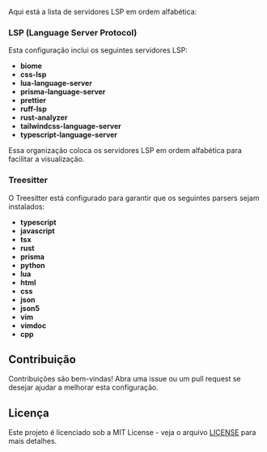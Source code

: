 Aqui está a lista de servidores LSP em ordem alfabética:

### LSP (Language Server Protocol)

Esta configuração inclui os seguintes servidores LSP:

- **biome**
- **css-lsp**
- **lua-language-server**
- **prisma-language-server**
- **prettier**
- **ruff-lsp**
- **rust-analyzer**
- **tailwindcss-language-server**
- **typescript-language-server**

Essa organização coloca os servidores LSP em ordem alfabética para facilitar a visualização.
### Treesitter

O Treesitter está configurado para garantir que os seguintes parsers sejam instalados:

- **typescript**
- **javascript**
- **tsx**
- **rust**
- **prisma**
- **python**
- **lua**
- **html**
- **css**
- **json**
- **json5**
- **vim**
- **vimdoc**
- **cpp**

## Contribuição

Contribuições são bem-vindas! Abra uma issue ou um pull request se desejar ajudar a melhorar esta configuração.

## Licença

Este projeto é licenciado sob a MIT License - veja o arquivo [LICENSE](LICENSE) para mais detalhes.
